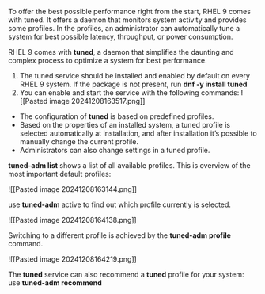 To offer the best possible performance right from the start, RHEL 9 comes with tuned. It offers a daemon that monitors system activity and provides some profiles. In the profiles, an administrator can automatically tune a system for best possible latency, throughput, or power consumption.

RHEL 9 comes with **tuned**, a daemon that simplifies the daunting and complex process to optimize a system for best performance.

1. The tuned service should be installed and enabled by default on every RHEL 9 system. If the package is not present, run **dnf -y install tuned**
2. You can enable and start the service with the following commands:
![[Pasted image 20241208163517.png]]

- The configuration of **tuned** is based on predefined profiles.
- Based on the properties of an installed system, a tuned profile is selected automatically at installation, and after installation it’s possible to manually change the current profile. 
- Administrators can also change settings in a tuned profile. 

**tuned-adm list** shows a list of all available profiles. This is overview of the most important default profiles:

![[Pasted image 20241208163144.png]]

use **tuned-adm** active to find out which profile currently is selected.

![[Pasted image 20241208164138.png]]

Switching to a different profile is achieved by the **tuned-adm profile** command.

![[Pasted image 20241208164219.png]]

The **tuned** service can also recommend a **tuned** profile for your system: use **tuned-adm recommend**

